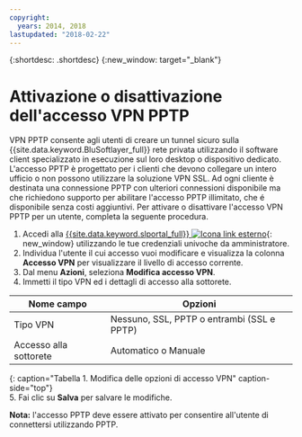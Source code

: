 ```yaml
---
copyright:
  years: 2014, 2018
lastupdated: "2018-02-22"
---
```


{:shortdesc: .shortdesc}
{:new_window: target="_blank"}

# Attivazione o disattivazione dell'accesso VPN PPTP

VPN PPTP consente agli utenti di creare un tunnel sicuro sulla {{site.data.keyword.BluSoftlayer_full}} rete privata utilizzando il software client specializzato in esecuzione sul loro desktop o dispositivo dedicato. L'accesso PPTP è progettato per i clienti che devono collegare un intero ufficio o non possono utilizzare la soluzione VPN SSL. Ad ogni cliente è destinata una connessione PPTP con ulteriori connessioni disponibile ma che richiedono supporto per abilitare l'accesso PPTP illimitato, che é disponibile senza costi aggiuntivi. Per attivare o disattivare l'accesso VPN PPTP per un utente, completa la seguente procedura.

1. Accedi alla [{{site.data.keyword.slportal_full}} ![Icona link esterno](../../icons/launch-glyph.svg "Icona link esterno")](https://control.softlayer.com/){: new_window} utilizzando le tue credenziali univoche da amministratore.
2. Individua l'utente il cui accesso vuoi modificare e visualizza la colonna **Accesso VPN** per visualizzare il livello di accesso corrente.
3. Dal menu **Azioni**, seleziona **Modifica accesso VPN**.
4. Immetti il tipo VPN ed i dettagli di accesso alla sottorete.

|Nome campo |Opzioni   |
| -----------| ------------ |
| Tipo VPN   | Nessuno, SSL, PPTP o entrambi (SSL e PPTP) |
|Accesso alla sottorete | Automatico o Manuale |           
{: caption="Tabella 1. Modifica delle opzioni di accesso VPN" caption-side="top"}   
5. Fai clic su **Salva** per salvare le modifiche.

   **Nota:** l'accesso PPTP deve essere attivato per consentire all'utente di connettersi utilizzando PPTP.
